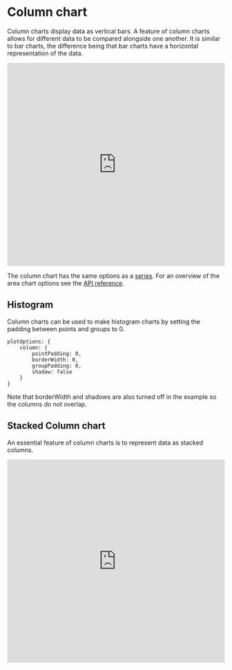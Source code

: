 Column chart
============

Column charts display data as vertical bars. A feature of column charts allows for different data to be compared alongside one another.
It is similar to bar charts, the difference being that bar charts have a horizontal representation of the data.

<iframe style="width: 100%; height: 470px; border: none;" src="https://www.highcharts.com/samples/embed/highcharts/demo/column-basic" allow="fullscreen"></iframe>

The column chart has the same options as a [series](https://highcharts.com/docs/chart-concepts/series). For an overview of the area chart options see the [API reference](https://api.highcharts.com/highcharts/plotOptions.column).

Histogram
---------

Column charts can be used to make histogram charts by setting the padding between points and groups to 0.

    
    plotOptions: {
        column: {
            pointPadding: 0,
            borderWidth: 0,
            groupPadding: 0,
            shadow: false
        }
    }
    

Note that borderWidth and shadows are also turned off in the example so the columns do not overlap.

Stacked Column chart
--------------------
An essential feature of column charts is to represent data as stacked columns.

<iframe style="width: 100%; height: 470px; border: none;" src="https://www.highcharts.com/samples/embed/highcharts/demo/column-stacked" allow="fullscreen"></iframe>
